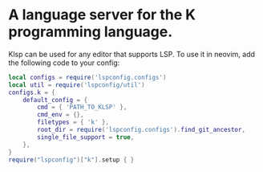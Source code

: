 # A language server for the K programming language.

Klsp can be used for any editor that supports LSP. To use it in neovim, add the following code to your config:

```lua
local configs = require('lspconfig.configs')
local util = require('lspconfig/util')
configs.k = {
    default_config = {
        cmd = { 'PATH_TO_KLSP' },
        cmd_env = {},
        filetypes = { 'k' },
        root_dir = require('lspconfig.configs').find_git_ancestor,
        single_file_support = true,
    },
}
require("lspconfig")["k"].setup { }
```
